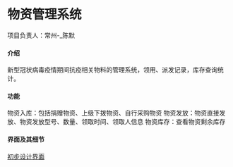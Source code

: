 # 物资管理系统
项目负责人：常州-_陈默

#### 介绍
新型冠状病毒疫情期间抗疫相关物料的管理系统，领用、派发记录，库存查询统计。

#### 功能
物资入库：包括捐赠物资、上级下拨物资、自行采购物资
物资发放：物资直接发放、物资发放型号、数量、领取时间、领取人信息
物资库存：查看物资剩余库存

#### 界面及其细节
[初步设计界面](https://free.modao.cc/app/587de5304407459d3e4b163cd97ae854d56bb7ab)
